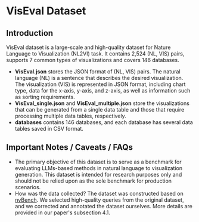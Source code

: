 # VisEval Dataset

## Introduction

VisEval dataset is a large-scale and high-quality dataset for Nature Language to Visualization (NL2VI) task. It contains 2,524 (NL, VIS) pairs, supports 7 common types of visualizations and covers 146 databases. 

- **VisEval.json** stores the JSON format of (NL, VIS) pairs. The natural language (NL) is a sentence that describes the desired visualization. The visualization (VIS) is represented in JSON format, including chart type, data for the x-axis, y-axis, and z-axis, as well as information such as sorting requirements.
- **VisEval_single.json** and **VisEval_multiple.json** store the visualizations that can be generated from a single data table and those that require processing multiple data tables, respectively.
- **databases** contains 146 databases, and each database has several data tables saved in CSV format.


## Important Notes / Caveats / FAQs
- The primary objective of this dataset is to serve as a benchmark for evaluating LLMs-based methods in natural language to visualization generation. This dataset is intended for research purposes only and should not be relied upon as the sole benchmark for production scenarios.
- How was the data collected? The dataset was constructed based on [nvBench](https://github.com/TsinghuaDatabaseGroup/nvBench). We selected high-quality queries from the original dataset, and we corrected and annotated the dataset ourselves. More details are provided in our paper's subsection 4.1.